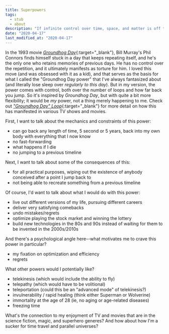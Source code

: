 ```yaml
---
title: Superpowers
tags:
  - stub
  - about
description: "If infinite control over time, space, and matter is off the table, my ideal superpower would be what I call the rewind power (or sometimes the Groundhog Day power)."
date: "2020-04-17"
last_modified_at: "2020-04-17"
---
```


In the 1993 movie [_Groundhog Day_](https://trakt.tv/movies/groundhog-day-1993){:target="&lowbar;blank"}, Bill Murray's Phil Connors finds himself stuck in a day that keeps repeating itself, and he's the only one who retains memories of previous days. He has no control over the repetition, and it ultimately manifests as torture for him. I loved this move (and was obsessed with it as a kid), and that serves as the basis for what I called the "Groundhog Day power" that I've always fantasized about (and literally lose sleep over _regularly to this day_). But in my version, the power comes with control, both over the number of loops and how far back you jump. So it's inspired by _Groundhog Day_, but with quite a bit more flexibility; it would be _my_ power, not a thing merely happening to me. Check out [_"Groundhog Day" Loop_](https://tvtropes.org/pmwiki/pmwiki.php/Main/GroundhogDayLoop){:target="&lowbar;blank"} for more detail on how this has manifested in various TV shows and movies.

First, I want to talk about the mechanics and constraints of this power:

* can go back any length of time, 5 second or 5 years, back into my own body with everything that I now know
* no fast-forwarding
* what happens if I die
* no jumping to a previous timeline

Next, I want to talk about some of the consequences of this:

* for all practical purposes, wiping out the existence of anybody conceived after a point I jump back to
* not being able to recreate something from a previous timeline

Of course, I'd want to talk about what I would do with this power:

* live out different versions of my life, pursuing different careers
* deliver very satisfying comebacks
* undo mistakes/regrets
* optimize playing the stock market and winning the lottery
* build new technologies in the 80s and 90s instead of waiting for them to be invented in the 2000s/2010s

And there's a psychological angle here--what motivates me to crave this power in particular?

* my fixation on optimization and efficiency
* regrets

What other powers would I potentially like?

* telekinesis (which would include the ability to fly)
* telepathy (which would have to be volitional)
* teleportation (could this be an "advanced mode" of telekinesis?)
* invulnerability / rapid healing (think either Superman or Wolverine)
* immortality at the age of 28 (ie, no aging or age-related diseases)
* freezing time

What's the connection to my enjoyment of TV and movies that are in the science fiction, magic, and superhero generes? And how about how I'm a sucker for time travel and parallel universes?
